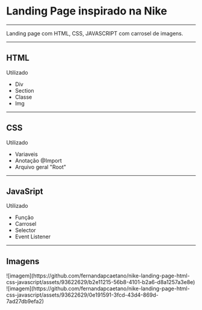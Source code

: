<h1>Landing Page inspirado na Nike</h1>
<hr>
<p>Landing page com HTML, CSS, JAVASCRIPT com carrosel de imagens.</p>
<hr>
<h2>HTML</h2>
<p>Utilizado</p>
<ul>
  <li>Div</li>
  <li>Section</li>
  <li>Classe</li>
  <li>Img</li>
</ul>
<hr>
<h2>CSS</h2>
<p>Utilizado</p>
<ul>
  <li>Variaveis</li>
  <li>Anotação @Import</li>
  <li>Arquivo geral "Root"</li>
</ul>
<hr>
<h2>JavaSript</h2>
<p>Utilizado</p>
<ul>
  <li>Função</li>
  <li>Carrosel</li>
  <li>Selector</li>
  <li>Event Listener</li>
</ul>
<hr>
<h2>Imagens</h2>
![imagem](https://github.com/fernandapcaetano/nike-landing-page-html-css-javascript/assets/93622629/b2e11215-56b8-4101-b2a6-d8a1257a3e8e)
![imagem](https://github.com/fernandapcaetano/nike-landing-page-html-css-javascript/assets/93622629/0e191591-3fcd-43d4-869d-7ad27db9efa2)

